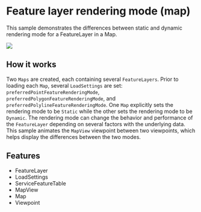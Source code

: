 # Feature layer rendering mode (map)

This sample demonstrates the differences between static and dynamic rendering mode for a FeatureLayer in a Map.

![](screenshot.png)

## How it works
Two `Maps` are created, each containing several `FeatureLayers`. Prior to loading each `Map`, several `LoadSettings` are set: `preferredPointFeatureRenderingMode`, `preferredPolygonFeatureRenderingMode`, and `preferredPolylineFeatureRenderingMode`. One `Map` explicitly sets the rendering mode to be `Static` while the other sets the rendering mode to be `Dynamic`. The rendering mode can change the behavior and performance of the `FeatureLayer` depending on several factors with the underlying data. This sample animates the `MapView` viewpoint between two viewpoints, which helps display the differences between the two modes.

## Features
- FeatureLayer
- LoadSettings
- ServiceFeatureTable
- MapView
- Map
- Viewpoint
